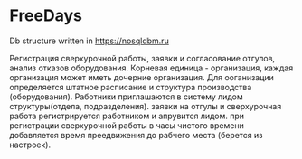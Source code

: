 # FreeDays

Db structure written in https://nosqldbm.ru

Регистрация сверхурочной работы, заявки и согласование отгулов, анализ отказов оборудования.
Корневая единица - организация, каждая организация может иметь дочерние организация. Для ооганизации 
определяется штатное расписание и структура производства (оборудования).
Работники приглашаются в систему лидом структуры(отдела, подразделения).
заявки на отгулы и сверхурочная работа регистрируется работником и апрувится лидом.
при регистрации сверхурочной работы в часы чистого времени добавляется время преедвижения до рабчего места
(берется из настроек). 
